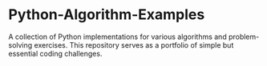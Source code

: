 # Python-Algorithm-Examples
A collection of Python implementations for various algorithms and problem-solving exercises. This repository serves as a portfolio of simple but essential coding challenges.
